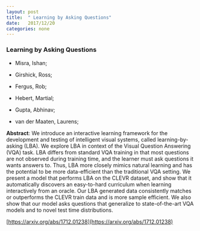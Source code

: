 ```yaml
---
layout: post
title:  " Learning by Asking Questions"
date:   2017/12/20
categories: none
---
```




### Learning by Asking Questions



* Misra, Ishan; 

* Girshick, Ross; 

* Fergus, Rob; 

* Hebert, Martial; 

* Gupta, Abhinav; 

* van der Maaten, Laurens; 





**Abstract**:  We introduce an interactive learning framework for the development and testing of intelligent visual systems, called learning-by-asking (LBA). We explore LBA in context of the Visual Question Answering (VQA) task. LBA differs from standard VQA training in that most questions are not observed during training time, and the learner must ask questions it wants answers to. Thus, LBA more closely mimics natural learning and has the potential to be more data-efficient than the traditional VQA setting. We present a model that performs LBA on the CLEVR dataset, and show that it automatically discovers an easy-to-hard curriculum when learning interactively from an oracle. Our LBA generated data consistently matches or outperforms the CLEVR train data and is more sample efficient. We also show that our model asks questions that generalize to state-of-the-art VQA models and to novel test time distributions. 



 [https://arxiv.org/abs/1712.01238](https://arxiv.org/abs/1712.01238) 

